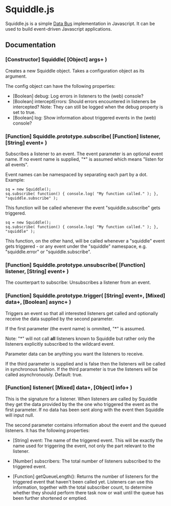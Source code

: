 # Squiddle.js #

Squiddle.js is a simple [Data Bus](http://c2.com/cgi/wiki?DataBusPattern "Data Bus Pattern in the c2 wiki") implementation in Javascript.
It can be used to build event-driven Javascript applications.

## Documentation ##

### [Constructor] Squiddle( [Object] args+ ) ###

Creates a new Squiddle object. Takes a configuration object as
its argument.

The config object can have the following properties:

 * [Boolean] debug: Log errors in listeners to the (web) console?
 * [Boolean] interceptErrors: Should errors encountered in listeners be intercepted? Note: They can still be logged when the debug property is set to true.
 * [Boolean] log: Show information about triggered events in the (web) console?


### [Function] Squiddle.prototype.subscribe( [Function] listener, [String] event+ ) ###

Subscribes a listener to an event. The event parameter is an optional event name. 
If no event name is supplied, "*" is assumed which means "listen for all events".

Event names can be namespaced by separating each part by a dot. Example:

    sq = new Squiddle();
    sq.subscribe( function() { console.log( "My function called." ); }, "squiddle.subscribe" );

This function will be called whenever the event "squiddle.subscribe" gets triggered.

    sq = new Squiddle();
    sq.subscribe( function() { console.log( "My function called." ); }, "squiddle" );

This function, on the other hand, will be called whenever a "squiddle" event gets triggered - or any event under
the "squiddle" namespace, e.g. "squiddle.error" or "squiddle.subscribe".


### [Function] Squiddle.prototype.unsubscribe( [Function] listener, [String] event+ ) ###

The counterpart to subscribe: Unsubscribes a listener from an event.


### [Function] Squiddle.prototype.trigger( [String] event+, [Mixed] data+, [Boolean] async+ ) ###

Triggers an event so that all interested listeners get called and optionally receive 
the data supplied by the second parameter. 

If the first parameter (the event name) is ommited, "*" is assumed. 

Note: "*" will not call __all__ listeners known to Squiddle but rather only the listeners 
explicitly subscribed to the wildcard event.

Parameter data can be anything you want the listeners to receive.

If the third parameter is supplied and is false then the listeners will be called in
synchronous fashion. If the third parameter is true the listeners will be 
called asynchronously. Default: true.


### [Function] listener( [Mixed] data+, [Object] info+ ) ###

This is the signature for a listener. When listeners are called by Squiddle
they get the data provided by the the one who triggered the event as the first
parameter. If no data has been sent along with the event then Squiddle will input null.

The second parameter contains information about the event and the queued listeners.
It has the following properties:

 * [String] event: The name of the triggered event. This will be exactly the name
   used for triggering the event, not only the part relevant to the listener.

 * [Number] subscribers: The total number of listeners subscribed to the triggered event.

 * [Function] getQueueLength(): Returns the number of listeners for the triggered event
   that haven't been called yet. Listeners can use this information, together with the
   total subscriber count, to determine whether they should perform there task now or
   wait until the queue has been further shortened or emptied.